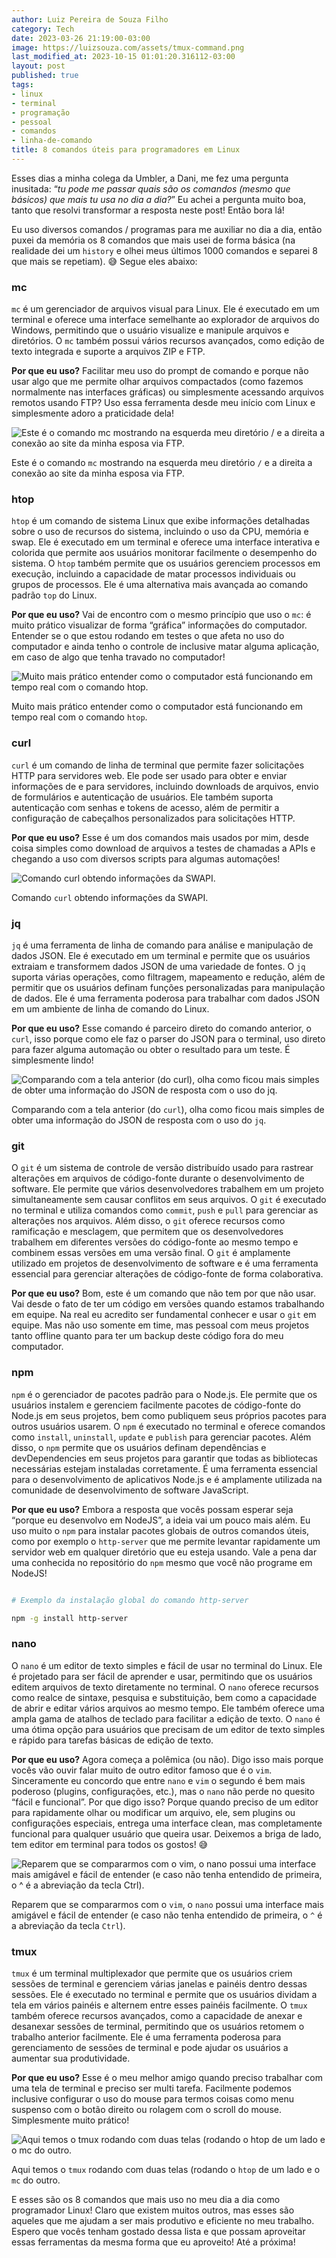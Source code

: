 ```yaml
---
author: Luiz Pereira de Souza Filho
category: Tech
date: 2023-03-26 21:19:00-03:00
image: https://luizsouza.com/assets/tmux-command.png
last_modified_at: 2023-10-15 01:01:20.316112-03:00
layout: post
published: true
tags:
- linux
- terminal
- programação
- pessoal
- comandos
- linha-de-comando
title: 8 comandos úteis para programadores em Linux
---
```


Esses dias a minha colega da Umbler, a Dani, me fez uma pergunta inusitada: “*tu pode me passar quais são os comandos (mesmo que básicos) que mais tu usa no dia a dia?*” Eu achei a pergunta muito boa, tanto que resolvi transformar a resposta neste post! Então bora lá!

Eu uso diversos comandos / programas para me auxiliar no dia a dia, então puxei da memória os 8 comandos que mais usei de forma básica (na realidade dei um `history` e olhei meus últimos 1000 comandos e separei 8 que mais se repetiam). 😅 Segue eles abaixo:

### mc

`mc` é um gerenciador de arquivos visual para Linux. Ele é executado em um terminal e oferece uma interface semelhante ao explorador de arquivos do Windows, permitindo que o usuário visualize e manipule arquivos e diretórios. O `mc` também possui vários recursos avançados, como edição de texto integrada e suporte a arquivos ZIP e FTP.

**Por que eu uso?** Facilitar meu uso do prompt de comando e porque não usar algo que me permite olhar arquivos compactados (como fazemos normalmente nas interfaces gráficas) ou simplesmente acessando arquivos remotos usando FTP? Uso essa ferramenta desde meu início com Linux e simplesmente adoro a praticidade dela!

![Este é o comando `mc` mostrando na esquerda meu diretório `/` e a direita a conexão ao site da minha esposa via FTP.](https://luizsouza.com/assets/mc-command.png)

Este é o comando `mc` mostrando na esquerda meu diretório `/` e a direita a conexão ao site da minha esposa via FTP.

### htop

`htop` é um comando de sistema Linux que exibe informações detalhadas sobre o uso de recursos do sistema, incluindo o uso da CPU, memória e swap. Ele é executado em um terminal e oferece uma interface interativa e colorida que permite aos usuários monitorar facilmente o desempenho do sistema. O `htop` também permite que os usuários gerenciem processos em execução, incluindo a capacidade de matar processos individuais ou grupos de processos. Ele é uma alternativa mais avançada ao comando padrão `top` do Linux.

**Por que eu uso?** Vai de encontro com o mesmo princípio que uso o `mc`: é muito prático visualizar de forma “gráfica” informações do computador. Entender se o que estou rodando em testes o que afeta no uso do computador e ainda tenho o controle de inclusive matar alguma aplicação, em caso de algo que tenha travado no computador!

![Muito mais prático entender como o computador está funcionando em tempo real com o comando `htop`.](https://luizsouza.com/assets/htop-command.png)

Muito mais prático entender como o computador está funcionando em tempo real com o comando `htop`.

### curl

`curl` é um comando de linha de terminal que permite fazer solicitações HTTP para servidores web. Ele pode ser usado para obter e enviar informações de e para servidores, incluindo downloads de arquivos, envio de formulários e autenticação de usuários. Ele também suporta autenticação com senhas e tokens de acesso, além de permitir a configuração de cabeçalhos personalizados para solicitações HTTP.

**Por que eu uso?** Esse é um dos comandos mais usados por mim, desde coisa simples como download de arquivos a testes de chamadas a APIs e chegando a uso com diversos scripts para algumas automações!

![Comando `curl` obtendo informações da SWAPI.](https://luizsouza.com/assets/curl-command.png)

Comando `curl` obtendo informações da SWAPI.

### jq

`jq` é uma ferramenta de linha de comando para análise e manipulação de dados JSON. Ele é executado em um terminal e permite que os usuários extraiam e transformem dados JSON de uma variedade de fontes. O `jq` suporta várias operações, como filtragem, mapeamento e redução, além de permitir que os usuários definam funções personalizadas para manipulação de dados. Ele é uma ferramenta poderosa para trabalhar com dados JSON em um ambiente de linha de comando do Linux.

**Por que eu uso?** Esse comando é parceiro direto do comando anterior, o `curl`, isso porque como ele faz o parser do JSON para o terminal, uso direto para fazer alguma automação ou obter o resultado para um teste. É simplesmente lindo!

![Comparando com a tela anterior (do `curl`), olha como ficou mais simples de obter uma informação do JSON de resposta com o uso do `jq`.](https://luizsouza.com/assets/jq-command.png)

Comparando com a tela anterior (do `curl`), olha como ficou mais simples de obter uma informação do JSON de resposta com o uso do `jq`.

### git

O `git` é um sistema de controle de versão distribuído usado para rastrear alterações em arquivos de código-fonte durante o desenvolvimento de software. Ele permite que vários desenvolvedores trabalhem em um projeto simultaneamente sem causar conflitos em seus arquivos. O `git` é executado no terminal e utiliza comandos como `commit`, `push` e `pull` para gerenciar as alterações nos arquivos. Além disso, o `git` oferece recursos como ramificação e mesclagem, que permitem que os desenvolvedores trabalhem em diferentes versões do código-fonte ao mesmo tempo e combinem essas versões em uma versão final. O `git` é amplamente utilizado em projetos de desenvolvimento de software e é uma ferramenta essencial para gerenciar alterações de código-fonte de forma colaborativa.

**Por que eu uso?** Bom, este é um comando que não tem por que não usar. Vai desde o fato de ter um código em versões quando estamos trabalhando em equipe. Na real eu acredito ser fundamental conhecer e usar o `git` em equipe. Mas não uso somente em time, mas pessoal com meus projetos tanto offline quanto para ter um backup deste código fora do meu computador.

### npm

`npm` é o gerenciador de pacotes padrão para o Node.js. Ele permite que os usuários instalem e gerenciem facilmente pacotes de código-fonte do Node.js em seus projetos, bem como publiquem seus próprios pacotes para outros usuários usarem. O `npm` é executado no terminal e oferece comandos como `install`, `uninstall`, `update` e `publish` para gerenciar pacotes. Além disso, o `npm` permite que os usuários definam dependências e devDependencies em seus projetos para garantir que todas as bibliotecas necessárias estejam instaladas corretamente. É uma ferramenta essencial para o desenvolvimento de aplicativos Node.js e é amplamente utilizada na comunidade de desenvolvimento de software JavaScript.

**Por que eu uso?** Embora a resposta que vocês possam esperar seja “porque eu desenvolvo em NodeJS”, a ideia vai um pouco mais além. Eu uso muito o `npm` para instalar pacotes globais de outros comandos úteis, como por exemplo o `http-server` que me permite levantar rapidamente um servidor web em qualquer diretório que eu esteja usando. Vale a pena dar uma conhecida no repositório do `npm` mesmo que você não programe em NodeJS!

```bash

# Exemplo da instalação global do comando http-server

npm -g install http-server

```

### nano

O `nano` é um editor de texto simples e fácil de usar no terminal do Linux. Ele é projetado para ser fácil de aprender e usar, permitindo que os usuários editem arquivos de texto diretamente no terminal. O `nano` oferece recursos como realce de sintaxe, pesquisa e substituição, bem como a capacidade de abrir e editar vários arquivos ao mesmo tempo. Ele também oferece uma ampla gama de atalhos de teclado para facilitar a edição de texto. O `nano` é uma ótima opção para usuários que precisam de um editor de texto simples e rápido para tarefas básicas de edição de texto.

**Por que eu uso?** Agora começa a polêmica (ou não). Digo isso mais porque vocês vão ouvir falar muito de outro editor famoso que é o `vim`. Sinceramente eu concordo que entre `nano` e `vim` o segundo é bem mais poderoso (plugins, configurações, etc.), mas o `nano` não perde no quesito “fácil e funcional”. Por que digo isso? Porque quando preciso de um editor para rapidamente olhar ou modificar um arquivo, ele, sem plugins ou configurações especiais, entrega uma interface clean, mas completamente funcional para qualquer usuário que queira usar. Deixemos a briga de lado, tem editor em terminal para todos os gostos! 😅

![Reparem que se compararmos com o `vim`, o `nano` possui uma interface mais amigável e fácil de entender (e caso não tenha entendido de primeira, o `^` é a abreviação da tecla `Ctrl`).](https://luizsouza.com/assets/nano-command.png)

Reparem que se compararmos com o `vim`, o `nano` possui uma interface mais amigável e fácil de entender (e caso não tenha entendido de primeira, o `^` é a abreviação da tecla `Ctrl`).

### tmux

`tmux` é um terminal multiplexador que permite que os usuários criem sessões de terminal e gerenciem várias janelas e painéis dentro dessas sessões. Ele é executado no terminal e permite que os usuários dividam a tela em vários painéis e alternem entre esses painéis facilmente. O `tmux` também oferece recursos avançados, como a capacidade de anexar e desanexar sessões de terminal, permitindo que os usuários retomem o trabalho anterior facilmente. Ele é uma ferramenta poderosa para gerenciamento de sessões de terminal e pode ajudar os usuários a aumentar sua produtividade.

**Por que eu uso?** Esse é o meu melhor amigo quando preciso trabalhar com uma tela de terminal e preciso ser multi tarefa. Facilmente podemos inclusive configurar o uso do mouse para termos coisas como menu suspenso com o botão direito ou rolagem com o scroll do mouse. Simplesmente muito prático!

![Aqui temos o `tmux` rodando com duas telas (rodando o `htop` de um lado e o `mc` do outro.](https://luizsouza.com/assets/tmux-command.png)

Aqui temos o `tmux` rodando com duas telas (rodando o `htop` de um lado e o `mc` do outro.

E esses são os 8 comandos que mais uso no meu dia a dia como programador Linux! Claro que existem muitos outros, mas esses são aqueles que me ajudam a ser mais produtivo e eficiente no meu trabalho. Espero que vocês tenham gostado dessa lista e que possam aproveitar essas ferramentas da mesma forma que eu aproveito! Até a próxima!
